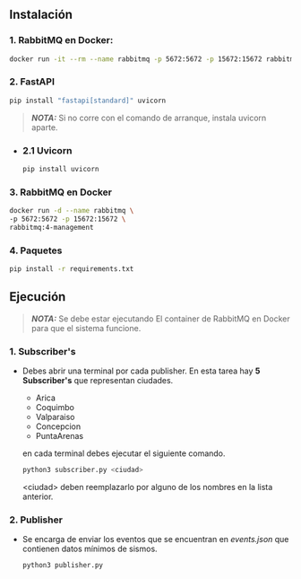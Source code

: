 ## Instalación
### 1.  RabbitMQ en Docker:
```bash
docker run -it --rm --name rabbitmq -p 5672:5672 -p 15672:15672 rabbitmq:4-management
```

### 2. FastAPI
```bash
pip install "fastapi[standard]" uvicorn
```
> **_NOTA:_**  Si no corre con el comando de arranque, instala uvicorn aparte.

* ### 2.1 Uvicorn
  ```bash
  pip install uvicorn
  ```

### 3. RabbitMQ en Docker
```bash
docker run -d --name rabbitmq \
-p 5672:5672 -p 15672:15672 \
rabbitmq:4-management
```

### 4. Paquetes
```bash
pip install -r requirements.txt
```

## Ejecución
> **_NOTA:_**  Se debe estar ejecutando El container de RabbitMQ en Docker para que el sistema funcione.
### 1. Subscriber's
- Debes abrir una terminal por cada publisher. En esta tarea hay **5 Subscriber's** que representan ciudades.
  - Arica
  - Coquimbo
  - Valparaiso
  - Concepcion
  - PuntaArenas

  en cada terminal debes ejecutar el siguiente comando.
  
  ```bash
  python3 subscriber.py <ciudad>
  ```

  \<ciudad> deben reemplazarlo por alguno de los nombres en la lista anterior.

### 2. Publisher
- Se encarga de enviar los eventos que se encuentran en *events.json* que contienen datos mínimos de sismos.

  ```bash
  python3 publisher.py
  ```
